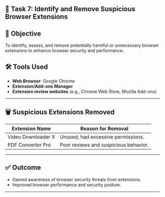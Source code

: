 ## 🧩 Task 7: Identify and Remove Suspicious Browser Extensions

## 🎯 Objective
To identify, assess, and remove potentially harmful or unnecessary browser extensions to enhance browser security and performance.


## 🛠️ Tools Used
- **Web Browser**: Google Chrome
- **Extension/Add-ons Manager**
- **Extension review websites** (e.g., Chrome Web Store, Mozilla Add-ons)

---

## 🗑️ Suspicious Extensions Removed

| Extension Name     | Reason for Removal                         |
|--------------------|---------------------------------------------|
| Video Downloader X | Unused, had excessive permissions.          |
| PDF Converter Pro  | Poor reviews and suspicious behavior.       |

---

## ✅ Outcome

- Gained awareness of browser security threats from extensions.
- Improved browser performance and security posture.

---

